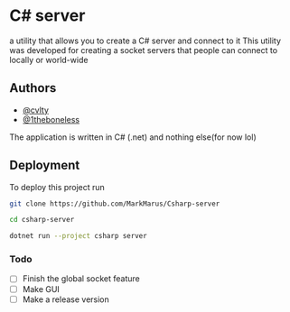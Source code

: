 # C# server
a utility that allows you to create a C# server and connect to it
This utility was developed for creating a socket servers that people can connect to locally or world-wide
## Authors

- [@cvlty](https://github.com/MarkMarus)
- [@1theboneless](https://github.com/1theboneless)

The application is written in C# (.net) and nothing else(for now lol)


## Deployment

To deploy this project run

```bash
git clone https://github.com/MarkMarus/Csharp-server
```
```bash
cd csharp-server
```

```bash
dotnet run --project csharp server
```

### Todo

- [ ] Finish the global socket feature
- [ ] Make GUI
- [ ] Make a release version
